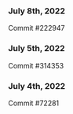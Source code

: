 ### July 8th, 2022

Commit #222947

### July 5th, 2022

Commit #314353


### July 4th, 2022

Commit #72281
